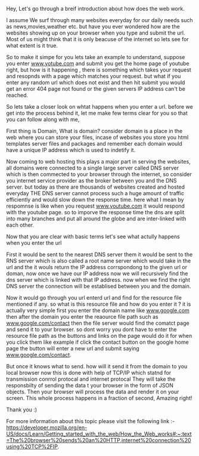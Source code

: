Hey,
Let's go through a breif introduction about how does the web work.

I assume We surf through many websites everyday for our daily needs such as news,movies,weather etc. but have you ever wondered how are the websites showing up on your
browser when you type and submit the url. Most of us might think that it is only beacuse of the internet so lets see for what extent is it true.

So to make it simpe for you lets take an example to understand, suppose you enter www.yotube.com and submit you get the home page of youtube right, but how is it 
happening , there is something which takes your request and resopnds with a page which matches your request. but what if you enter any random url which does not exist
and then hit submit you would get an error 404 page not found or the given servers IP address can't be reached.

So lets take a closer look on whtat happens when you enter a url.
before we get into the process behind it, let me make few terms clear for you so that you can follow along with me,

First thing is Domain,
What is domain? 
consider domain is a place in the web where you can store your files, incase of websites you store you html templates server files and packages and remember each 
domain would have a unique IP address which is used to indetify it.

Now coming to web hosting this plays a major part in serving the websites, all domains were connected to a single large server called DNS server which is then commected
to your browser through the internet, so consider you internet service provider as the broker between you and the DNS server. but  today as there are thousands of 
websites created and hosted everyday THE DNS server cannot process such a huge amount of traffic efficiently and would slow down the response time. here what I mean
by respomnse is like when you request www.youtube.com it would respond with the youtube page. so to imporve the response time the dns are split into many branches 
and put all around the globe and are inter-linked with each other.

Now that you are clear with basic terms let's see what actully happens when you enter the url

First it would be sent to the nearest DNS server them it would be sent to the RNS server which is also called a root name server which would take in the url and
the it wouls return the IP address corrspondong to the given url or doman,  now once we have our IP address now we will recursively find the dns server which is linked 
with that IP address. now when we find the right DNS server the connection will be establised between you and the domain.

Now it would go through you url enterd url and find for the resource file mentioned if any. so what is this resource file and how do you enter it ? it is
actually very simple first you enter the domain name like www.google.com  then after the domain you enter the reaource file path such as www.google.com/contact
then the file server would find the comatct page and send it to your browser. so dont worry you dont have to enter the resource file path as the buttons and 
links on the page would do it for when you click them like example if click the contact button on the google home page the button will enter a new url and submit 
saying www.google.com/contact.

But once it knows what to send. how will it send it from the domain to you local browser 
now this is done with help of TCP/IP which statnd for transmission conrrol protocal and internet protocal They will take the responsbilty of sending the data t your
browser in the form of JSON objects. Then your browser will process the data and render it on your screen. 
This whole process happens in a fraction of second, Amazing right!

Thank you :)

For more information about this topic please visit the following link :-
https://developer.mozilla.org/en-US/docs/Learn/Getting_started_with_the_web/How_the_Web_works#:~:text=The%20browser%20sends%20an%20HTTP,internet%20connection%20using%20TCP%2FIP.

